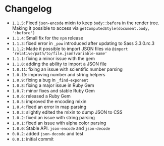 # Changelog

* `1.1.5`: Fixed `json-encode` mixin to keep `body::before` in the render tree. Making it possible to access via `getComputedStyle(document.body, ':before')`
* `1.1.4`: Small fix for the `npm` release
* `1.1.3`: fixed error in `_pow` introduced after updating to Sass 3.3.0.rc.3
* `1.1.2`: Made it possible to import JSON files via `@import 'relative/path/to/file.json?variable-name'`
* `1.1.1`: fixing a minor issue with the gem
* `1.1.0`: adding the ability to import a JSON file
* `1.0.11`: fixing an issue with scientific number parsing
* `1.0.10`: improving number and string helpers
* `1.0.9`: fixing a bug in `_find-exponent`
* `1.0.8`: fixing a major issue in Ruby Gem
* `1.0.7`: minor fixes and stable Ruby Gem
* `1.0.6`: released a Ruby Gem
* `1.0.5`: improved the encoding mixin
* `1.0.4`: fixed an error in map parsing
* `1.0.3`: slightly edited the mixin to dump JSON to CSS
* `1.0.2`: fixed an issue with string parsing
* `1.0.1`: fixed an issue with alpha color parsing
* `1.0.0`: Stable API. `json-encode` and `json-decode`
* `0.0.2`: added `json-decode` and test
* `0.0.1`: initial commit
